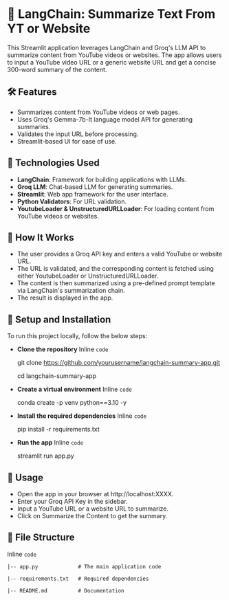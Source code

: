# 🦜 LangChain: Summarize Text From YT or Website
This Streamlit application leverages LangChain and Groq's LLM API to summarize content from YouTube videos or websites. The app allows users to input a YouTube video URL or a generic website URL and get a concise 300-word summary of the content.

## 🛠 Features
+ Summarizes content from YouTube videos or web pages.
+ Uses Groq's Gemma-7b-It language model API for generating summaries.
+ Validates the input URL before processing.
+ Streamlit-based UI for ease of use.

## 🧰 Technologies Used
+ **LangChain**: Framework for building applications with LLMs.
+ **Groq LLM**: Chat-based LLM for generating summaries.
+ **Streamlit**: Web app framework for the user interface.
+ **Python Validators**: For URL validation.
+ **YoutubeLoader & UnstructuredURLLoader**: For loading content from YouTube videos or websites.

## 📑 How It Works
+ The user provides a Groq API key and enters a valid YouTube or website URL.
+ The URL is validated, and the corresponding content is fetched using either YoutubeLoader or UnstructuredURLLoader.
+ The content is then summarized using a pre-defined prompt template via LangChain's summarization chain.
+ The result is displayed in the app.

## 🔧 Setup and Installation
To run this project locally, follow the below steps:
+ **Clone the repository**
Inline `code`


    git clone https://github.com/yourusername/langchain-summary-app.git

    cd langchain-summary-app

+ **Create a virtual environment**
Inline `code`

    conda create -p venv python==3.10 -y 

+ **Install the required dependencies**
Inline `code`

    pip install -r requirements.txt 

+ **Run the app**
Inline `code`

    streamlit run app.py 

## 🚀 Usage
+ Open the app in your browser at http://localhost:XXXX.
+ Enter your Groq API Key in the sidebar.
+ Input a YouTube URL or a website URL to summarize.
+ Click on Summarize the Content to get the summary.

## 📂 File Structure
Inline `code`

    |-- app.py             # The main application code

    |-- requirements.txt   # Required dependencies
    
    |-- README.md          # Documentation



